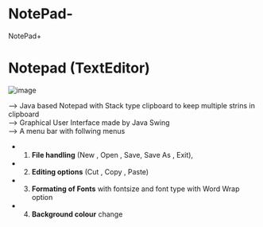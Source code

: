# NotePad-
NotePad+

# Notepad (TextEditor)
![image](https://user-images.githubusercontent.com/89564330/171341934-785b951b-0900-417c-9f79-651c934c33fd.png)

--> Java based Notepad with Stack type clipboard to keep multiple strins in clipboard\
--> Graphical User Interface made by Java Swing\
--> A menu bar with follwing menus
 * 1. **File handling** (New , Open , Save, Save As , Exit),
 * 2. **Editing options** (Cut , Copy , Paste)
 * 3. **Formating of Fonts** with fontsize and font type with Word Wrap option
 * 4. **Background colour** change
